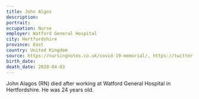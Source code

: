 ```yaml
---
title: John Algos
description: 
portrait: 
occupation: Nurse
employer: Watford General Hospital
city: Hertfordshire
province: East
country: United Kingdom
source: https://nursingnotes.co.uk/covid-19-memorial/, https://twitter.com/NursingNotesUK/status/1246703852579143687, https://www.bbc.com/news/uk-england-beds-bucks-herts-52172288
birth_date: 
death_date: 2020-04-03
---
```


John Alagos (RN) died after working at Watford General Hospital in Hertfordshire. He was 24 years old.